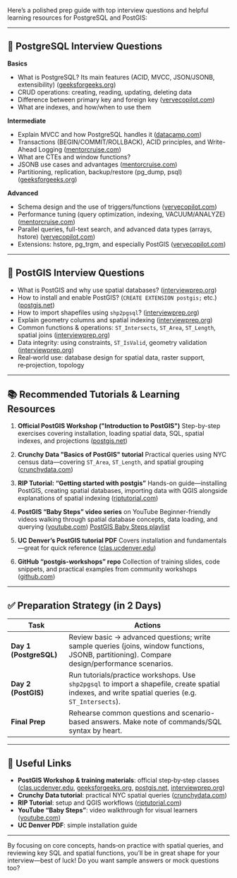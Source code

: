 Here’s a polished prep guide with top interview questions and helpful learning resources for PostgreSQL and PostGIS:

---

## 🔹 PostgreSQL Interview Questions

**Basics**

* What is PostgreSQL? Its main features (ACID, MVCC, JSON/JSONB, extensibility) ([geeksforgeeks.org][1])
* CRUD operations: creating, reading, updating, deleting data&#x20;
* Difference between primary key and foreign key ([vervecopilot.com][2])
* What are indexes, and how/when to use them&#x20;

**Intermediate**

* Explain MVCC and how PostgreSQL handles it ([datacamp.com][3])
* Transactions (BEGIN/COMMIT/ROLLBACK), ACID principles, and Write-Ahead Logging ([mentorcruise.com][4])
* What are CTEs and window functions?&#x20;
* JSONB use cases and advantages ([mentorcruise.com][4])
* Partitioning, replication, backup/restore (pg\_dump, psql) ([geeksforgeeks.org][1])

**Advanced**

* Schema design and the use of triggers/functions ([vervecopilot.com][2])
* Performance tuning (query optimization, indexing, VACUUM/ANALYZE) ([mentorcruise.com][4])
* Parallel queries, full-text search, and advanced data types (arrays, hstore) ([vervecopilot.com][2])
* Extensions: hstore, pg\_trgm, and especially PostGIS ([vervecopilot.com][2])

---

## 🔹 PostGIS Interview Questions

* What is PostGIS and why use spatial databases? ([interviewprep.org][5])
* How to install and enable PostGIS? (`CREATE EXTENSION postgis;` etc.) ([postgis.net][6])
* How to import shapefiles using `shp2pgsql`? ([interviewprep.org][5])
* Explain geometry columns and spatial indexing ([interviewprep.org][5])
* Common functions & operations: `ST_Intersects`, `ST_Area`, `ST_Length`, spatial joins ([interviewprep.org][5])
* Data integrity: using constraints, `ST_IsValid`, geometry validation ([interviewprep.org][5])
* Real‑world use: database design for spatial data, raster support, re‑projection, topology&#x20;

---

## 📚 Recommended Tutorials & Learning Resources

1. **Official PostGIS Workshop ("Introduction to PostGIS")**
   Step-by-step exercises covering installation, loading spatial data, SQL, spatial indexes, and projections ([postgis.net][7])

2. **Crunchy Data "Basics of PostGIS" tutorial**
   Practical queries using NYC census data—covering `ST_Area`, `ST_Length`, and spatial grouping ([crunchydata.com][8])

3. **RIP Tutorial: “Getting started with postgis”**
   Hands-on guide—installing PostGIS, creating spatial databases, importing data with QGIS alongside explanations of spatial indexing ([riptutorial.com][9])

4. **PostGIS “Baby Steps” video series** on YouTube
   Beginner-friendly videos walking through spatial database concepts, data loading, and querying ([youtube.com][10])
   [PostGIS Baby Steps playlist](https://www.youtube.com/playlist?list=PLj5uPTt8jS8zzXfWvtqaT8pYhKWnPRFox&utm_source=chatgpt.com)

5. **UC Denver’s PostGIS tutorial PDF**
   Covers installation and fundamentals—great for quick reference ([clas.ucdenver.edu][11])

6. **GitHub “postgis-workshops” repo**
   Collection of training slides, code snippets, and practical examples from community workshops ([github.com][12])

---

## ✅ Preparation Strategy (in 2 Days)

| Task                   | Actions                                                                                                                                            |
| ---------------------- | -------------------------------------------------------------------------------------------------------------------------------------------------- |
| **Day 1 (PostgreSQL)** | Review basic → advanced questions; write sample queries (joins, window functions, JSONB, partitioning). Compare design/performance scenarios.      |
| **Day 2 (PostGIS)**    | Run tutorials/practice workshops. Use `shp2pgsql` to import a shapefile, create spatial indexes, and write spatial queries (e.g. `ST_Intersects`). |
| **Final Prep**         | Rehearse common questions and scenario-based answers. Make note of commands/SQL syntax by heart.                                                   |

---

## 🚀 Useful Links

* **PostGIS Workshop & training materials**: official step‑by‑step classes ([clas.ucdenver.edu][11], [geeksforgeeks.org][1], [postgis.net][13], [interviewprep.org][5])
* **Crunchy Data tutorial**: practical NYC spatial queries ([crunchydata.com][8])
* **RIP Tutorial**: setup and QGIS workflows ([riptutorial.com][9])
* **YouTube “Baby Steps”**: video walkthrough for visual learners ([youtube.com][10])
* **UC Denver PDF**: simple installation guide&#x20;

---

By focusing on core concepts, hands‑on practice with spatial queries, and reviewing key SQL and spatial functions, you’ll be in great shape for your interview—best of luck! Do you want sample answers or mock questions too?

[1]: https://www.geeksforgeeks.org/postgresql/postgresql-interview-questions/?utm_source=chatgpt.com "Top 50 PostgreSQL Interview Questions and Answers"
[2]: https://www.vervecopilot.com/blog/30-most-common-postgresql-interview-questions-interview-questions-you-should-prepare-for?utm_source=chatgpt.com "30 Most Common postgresql interview questions Interview Questions You ..."
[3]: https://www.datacamp.com/blog/top-postgresql-interview-questions-for-all-levels?utm_source=chatgpt.com "Top 45 PostgreSQL Interview Questions For All Levels"
[4]: https://mentorcruise.com/questions/postgresql/?utm_source=chatgpt.com "80 Postgresql Interview Questions - MentorCruise"
[5]: https://interviewprep.org/postgis-interview-questions/?utm_source=chatgpt.com "Top 25 PostGIS Interview Questions and Answers"
[6]: https://postgis.net/documentation/getting_started/?utm_source=chatgpt.com "Getting Started - PostGIS"
[7]: https://www.postgis.net/workshops/postgis-intro/?utm_source=chatgpt.com "Introduction to PostGIS — Introduction to PostGIS"
[8]: https://www.crunchydata.com/developers/playground/basics-of-postgis?utm_source=chatgpt.com "Basics of PostGIS | Tutorials | Crunchy Data"
[9]: https://riptutorial.com/postgis?utm_source=chatgpt.com "postgis Tutorial => Getting started with postgis"
[10]: https://www.youtube.com/playlist?list=PLj5uPTt8jS8zzXfWvtqaT8pYhKWnPRFox&utm_source=chatgpt.com "PostGIS Baby Steps - YouTube"
[11]: https://clas.ucdenver.edu/foss4g/sites/default/files/attached-files/postgis_tutorial1_revised.pdf?utm_source=chatgpt.com "PostgreSQL/PostGIS Tutorial"
[12]: https://github.com/postgis/postgis-workshops?utm_source=chatgpt.com "GitHub - postgis/postgis-workshops: PostGIS training materials"
[13]: https://postgis.net/documentation/training/?utm_source=chatgpt.com "Training Materials - PostGIS"

